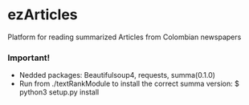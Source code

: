 # ezArticles
Platform for reading summarized Articles from Colombian newspapers

### Important!
- Nedded packages: Beautifulsoup4, requests, summa(0.1.0)
- Run from ./textRankModule to install the correct summa version: $ python3 setup.py install
